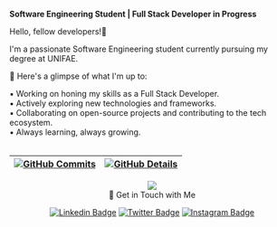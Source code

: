 <strong> Software Engineering Student | Full Stack Developer in Progress </strong>

Hello, fellow developers!👋

I'm a passionate Software Engineering student currently pursuing my degree at UNIFAE.

🚀 Here's a glimpse of what I'm up to:

▪︎ Working on honing my skills as a Full Stack Developer.
<br>
▪︎ Actively exploring new technologies and frameworks.
<br>
▪︎ Collaborating on open-source projects and contributing to the tech ecosystem.
<br>
▪︎ Always learning, always growing.
<br>
<br>

  
 | [![GitHub Commits](http://github-profile-summary-cards.vercel.app/api/cards/productive-time?username=amandadecassiaborges&theme=dracula&utcOffset=-3)](https://github.com/vn7n24fzkq/github-profile-summary-cards) | [![GitHub Details](http://github-profile-summary-cards.vercel.app/api/cards/profile-details?username=amandadecassiaborges&theme=dracula)](https://github.com/vn7n24fzkq/github-profile-summary-cards) |  
 | ----------- | ----------- |
 
  <div align="center" >
<a href="https://skillicons.dev"   >
  <img src="https://skillicons.dev/icons?i=html,css,js,ts,react,vite,bootstrap,tailwind,nodejs,nextjs,php,laravel,mysql,c,cpp,aws,arduino,py,django,java,git,github,eclipse,vscode" />
</a>
  <br />

  </div>
   <div align="center" >
🔗 Get in Touch with Me <br>
  
[![Linkedin Badge](https://img.shields.io/badge/-Amanda%20Borges-000000?style=flat-square&labelColor=961e53&logo=Linkedin&logoColor=white&link=https://www.linkedin.com/in/amandadecassiaborges/)](https://www.linkedin.com/in/amandadecassiaborges/)
[![Twitter Badge](https://img.shields.io/badge/-@amandaborgeses-000000?style=flat-square&labelColor=961e53&logo=twitter&logoColor=white&link=https://twitter.com/amandaborgeses)](https://twitter.com/amandaborgeses) 
[![Instagram Badge](https://img.shields.io/badge/-amandadecassiaborges-000000?style=flat-square&labelColor=961e53&logo=Instagram&logoColor=white&link=https://www.instagram.com/amandadecassiaborges/)](https://www.Instagram.com/amandadecassiaborges/)
</div>
